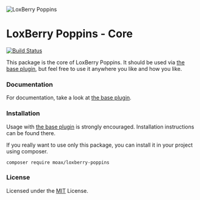 ![LoxBerry Poppins](https://user-images.githubusercontent.com/3605512/72895177-1bebb700-3d1d-11ea-8393-7e9f3a7a0207.png)

# LoxBerry Poppins - Core

[![Build Status](https://travis-ci.org/moay/loxberry-poppins.svg?branch=master)](https://travis-ci.org/moay/loxberry-poppins)

This package is the core of LoxBerry Poppins. It should be used via 
[the base plugin](https://github.com/moay/loxberry-poppins-base-plugin), but feel free to use it anywhere
you like and how you like.

### Documentation

For documentation, take a look at [the base plugin](https://github.com/moay/loxberry-poppins-base-plugin). 

### Installation

Usage with [the base plugin](https://github.com/moay/loxberry-poppins-base-plugin) is strongly encouraged. Installation
instructions can be found there.

If you really want to use only this package, you can install it in your project using composer.

```
composer require moax/loxberry-poppins
```

### License

Licensed under the [MIT](LICENSE) License.
